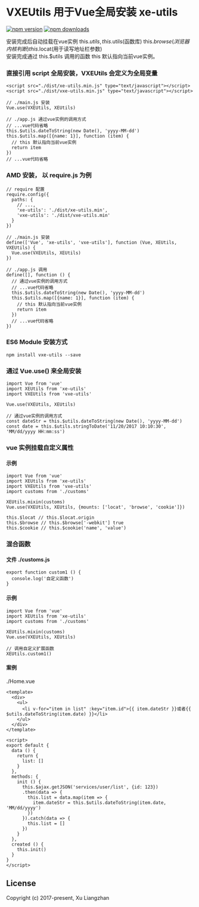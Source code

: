 # VXEUtils 用于Vue全局安装 xe-utils

[![npm version](https://img.shields.io/npm/v/vxe-utils.svg?style=flat-square)](https://www.npmjs.org/package/vxe-utils)
[![npm downloads](https://img.shields.io/npm/dm/vxe-utils.svg?style=flat-square)](http://npm-stat.com/charts.html?package=vxe-utils)

安装完成后自动挂载在vue实例 this.$utils, this.$utils(函数库) this.$browse(浏览器内核判断) this.$locat(用于读写地址栏参数)<br/>
安装完成通过 this.$utils 调用的函数 this 默认指向当前vue实例。

### 直接引用 script 全局安装，VXEUtils 会定义为全局变量
``` shell
<script src="./dist/xe-utils.min.js" type="text/javascript"></script>
<script src="./dist/vxe-utils.min.js" type="text/javascript"></script>

// ./main.js 安装
Vue.use(VXEUtils, XEUtils)

// ./app.js 通过vue实例的调用方式
// ...vue代码省略
this.$utils.dateToString(new Date(), 'yyyy-MM-dd')
this.$utils.map([{name: 1}], function (item) {
  // this 默认指向当前vue实例
  return item
})
// ...vue代码省略
```

### AMD 安装， 以 require.js 为例
``` shell
// require 配置
require.config({
  paths: {
    // ...,
    'xe-utils': './dist/xe-utils.min',
    'vxe-utils': './dist/vxe-utils.min'
  }
})

// ./main.js 安装
define(['Vue', 'xe-utils', 'vxe-utils'], function (Vue, XEUtils, VXEUtils) {
  Vue.use(VXEUtils, XEUtils)
})

// ./app.js 调用
define([], function () {
  // 通过vue实例的调用方式
  // ...vue代码省略
  this.$utils.dateToString(new Date(), 'yyyy-MM-dd')
  this.$utils.map([{name: 1}], function (item) {
    // this 默认指向当前vue实例
    return item
  })
  // ...vue代码省略
})
```

### ES6 Module 安装方式
``` shell
npm install vxe-utils --save
```

### 通过 Vue.use() 来全局安装
``` shell
import Vue from 'vue'
import XEUtils from 'xe-utils'
import VXEUtils from 'vxe-utils'

Vue.use(VXEUtils, XEUtils)

// 通过vue实例的调用方式
const dateStr = this.$utils.dateToString(new Date(), 'yyyy-MM-dd')
const date = this.$utils.stringToDate('11/20/2017 10:10:30', 'MM/dd/yyyy HH:mm:ss')
```

### vue 实例挂载自定义属性
#### 示例
``` shell
import Vue from 'vue'
import XEUtils from 'xe-utils'
import VXEUtils from 'vxe-utils'
import customs from './customs'

XEUtils.mixin(customs)
Vue.use(VXEUtils, XEUtils, {mounts: ['locat', 'browse', 'cookie']})

this.$locat // this.$locat.origin
this.$browse // this.$browse['-webkit'] true
this.$cookie // this.$cookie('name', 'value')
```

### 混合函数
#### 文件 ./customs.js
``` shell
export function custom1 () {
  console.log('自定义函数')
} 
```
#### 示例
``` shell
import Vue from 'vue'
import XEUtils from 'xe-utils'
import customs from './customs'

XEUtils.mixin(customs)
Vue.use(VXEUtils, XEUtils)

// 调用自定义扩展函数
XEUtils.custom1()
```

#### 案例
./Home.vue
``` shell
<template>
  <div>
    <ul>
      <li v-for="item in list" :key="item.id">{{ item.dateStr }}或者{{ $utils.dateToString(item.date) }}</li>
    </ul>
  </div>
</template>

<script>
export default {
  data () {
    return {
      list: []
    }
  },
  methods: {
    init () {
      this.$ajax.getJSON('services/user/list', {id: 123})
      .then(data => {
        this.list = data.map(item => {
          item.dateStr = this.$utils.dateToString(item.date, 'MM/dd/yyyy')
        })
      }).catch(data => {
        this.list = []
      })
    }
  },
  created () {
    this.init()
  }
}
</script>
```

## License
Copyright (c) 2017-present, Xu Liangzhan